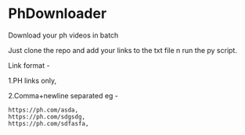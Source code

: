 # PhDownloader
Download your ph videos in batch

Just clone the repo and add your links to the txt file n run the py script.

Link format - 

1.PH links only,

2.Comma+newline separated eg - 
              
    https://ph.com/asda,            
    https://ph.com/sdgsdg,                                             
    https://ph.com/sdfasfa,

